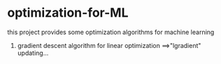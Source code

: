 # optimization-for-ML
this project provides some optimization algorithms for machine learning 
1. gradient descent algorithm for linear optimization ==>"lgradient"
updating...
